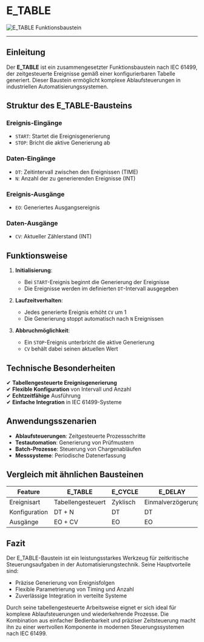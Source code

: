 # E_TABLE

![E_TABLE Funktionsbaustein](https://user-images.githubusercontent.com/113907528/204904862-ebdcc4da-7a49-4931-b534-673c9449cf5e.png)

* * * * * * * * * *

## Einleitung
Der **E_TABLE** ist ein zusammengesetzter Funktionsbaustein nach IEC 61499, der zeitgesteuerte Ereignisse gemäß einer konfigurierbaren Tabelle generiert. Dieser Baustein ermöglicht komplexe Ablaufsteuerungen in industriellen Automatisierungssystemen.

## Struktur des E_TABLE-Bausteins

### **Ereignis-Eingänge**
- `START`: Startet die Ereignisgenerierung
- `STOP`: Bricht die aktive Generierung ab

### **Daten-Eingänge**
- `DT`: Zeitintervall zwischen den Ereignissen (TIME)
- `N`: Anzahl der zu generierenden Ereignisse (INT)

### **Ereignis-Ausgänge**
- `EO`: Generiertes Ausgangsereignis

### **Daten-Ausgänge**
- `CV`: Aktueller Zählerstand (INT)

## Funktionsweise

1. **Initialisierung**:
   - Bei `START`-Ereignis beginnt die Generierung der Ereignisse
   - Die Ereignisse werden im definierten `DT`-Intervall ausgegeben

2. **Laufzeitverhalten**:
   - Jedes generierte Ereignis erhöht `CV` um 1
   - Die Generierung stoppt automatisch nach `N` Ereignissen

3. **Abbruchmöglichkeit**:
   - Ein `STOP`-Ereignis unterbricht die aktive Generierung
   - `CV` behält dabei seinen aktuellen Wert

## Technische Besonderheiten

✔ **Tabellengesteuerte Ereignisgenerierung**  
✔ **Flexible Konfiguration** von Intervall und Anzahl  
✔ **Echtzeitfähige** Ausführung  
✔ **Einfache Integration** in IEC 61499-Systeme  

## Anwendungsszenarien

- **Ablaufsteuerungen**: Zeitgesteuerte Prozessschritte
- **Testautomation**: Generierung von Prüfmustern
- **Batch-Prozesse**: Steuerung von Chargenabläufen
- **Messsysteme**: Periodische Datenerfassung

## Vergleich mit ähnlichen Bausteinen

| Feature        | E_TABLE | E_CYCLE | E_DELAY |
|---------------|---------|---------|---------|
| Ereignisart   | Tabellengesteuert | Zyklisch | Einmalverzögerung |
| Konfiguration | DT + N  | DT      | DT      |
| Ausgänge      | EO + CV | EO      | EO      |

## Fazit

Der E_TABLE-Baustein ist ein leistungsstarkes Werkzeug für zeitkritische Steuerungsaufgaben in der Automatisierungstechnik. Seine Hauptvorteile sind:

- Präzise Generierung von Ereignisfolgen
- Flexible Parametrierung von Timing und Anzahl
- Zuverlässige Integration in verteilte Systeme

Durch seine tabellengesteuerte Arbeitsweise eignet er sich ideal für komplexe Ablaufsteuerungen und wiederkehrende Prozesse. Die Kombination aus einfacher Bedienbarkeit und präziser Zeitsteuerung macht ihn zu einer wertvollen Komponente in modernen Steuerungssystemen nach IEC 61499.